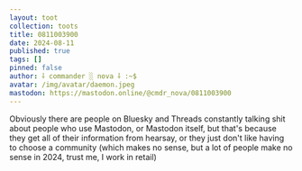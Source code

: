 ```yaml
---
layout: toot
collection: toots
title: 0811003900
date: 2024-08-11
published: true
tags: []
pinned: false
author: ⸸ commander ░ nova ⸸ :~$
avatar: /img/avatar/daemon.jpeg
mastodon: https://mastodon.online/@cmdr_nova/0811003900
---
```


Obviously there are people on Bluesky and Threads constantly talking shit about people who use Mastodon, or Mastodon itself, but that's because they get all of their information from hearsay, or they just don't like having to choose a community (which makes no sense, but a lot of people make no sense in 2024, trust me, I work in retail)
